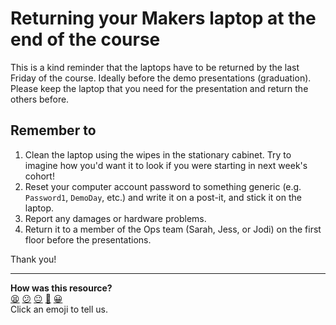# Returning your Makers laptop at the end of the course

This is a kind reminder that the laptops have to be returned by the last Friday of the course.  Ideally before the demo presentations (graduation). Please keep the laptop that you need for the presentation and return the others before.

## Remember to

1. Clean the laptop using the wipes in the stationary cabinet. Try to imagine how you'd want it to look if you were starting in next week's cohort!
2. Reset your computer account password to something generic (e.g. `Password1`, `DemoDay`, etc.) and write it on a post-it, and stick it on the laptop.
3. Report any damages or hardware problems.
4. Return it to a member of the Ops team (Sarah, Jess, or Jodi) on the first floor before the presentations.

Thank you!

<!-- BEGIN GENERATED SECTION DO NOT EDIT -->

---

**How was this resource?**  
[😫](https://airtable.com/shrUJ3t7KLMqVRFKR?prefill_Repository=course&prefill_File=pills/returning_your_makers_laptop.md&prefill_Sentiment=😫) [😕](https://airtable.com/shrUJ3t7KLMqVRFKR?prefill_Repository=course&prefill_File=pills/returning_your_makers_laptop.md&prefill_Sentiment=😕) [😐](https://airtable.com/shrUJ3t7KLMqVRFKR?prefill_Repository=course&prefill_File=pills/returning_your_makers_laptop.md&prefill_Sentiment=😐) [🙂](https://airtable.com/shrUJ3t7KLMqVRFKR?prefill_Repository=course&prefill_File=pills/returning_your_makers_laptop.md&prefill_Sentiment=🙂) [😀](https://airtable.com/shrUJ3t7KLMqVRFKR?prefill_Repository=course&prefill_File=pills/returning_your_makers_laptop.md&prefill_Sentiment=😀)  
Click an emoji to tell us.

<!-- END GENERATED SECTION DO NOT EDIT -->
